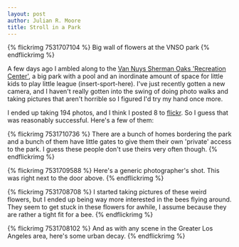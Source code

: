 ```yaml
---
layout: post
author: Julian R. Moore
title: Stroll in a Park
---
```

{% flickrimg 7531707104 %}
	Big wall of flowers at the VNSO park
{% endflickrimg %}

A few days ago I ambled along to the [Van Nuys Sherman Oaks 'Recreation Center'](http://goo.gl/maps/MS3F), a big park with a pool and an inordinate amount of space for little kids to play little league (insert-sport-here). I've just recently gotten a new camera, and I haven't really gotten into the swing of doing photo walks and taking pictures that aren't horrible so I figured I'd try my hand once more. 

I ended up taking 194 photos, and I think I posted 8 to [flickr](http://www.flickr.com/photos/jreedmoore/). So I guess that was reasonably successful. Here's a few of them:

{% flickrimg 7531710736 %}
	There are a bunch of homes bordering the park and a bunch of them have little gates to give them their own 'private' access to the park. I guess these people don't use theirs very often though.
{% endflickrimg %}

{% flickrimg 7531709588 %}
	Here's a generic photographer's shot. This was right next to the door above.
{% endflickrimg %}

{% flickrimg 7531708708 %}
	I started taking pictures of these weird flowers, but I ended up being way more interested in the bees flying around. They seem to get stuck in these flowers for awhile, I assume because they are rather a tight fit for a bee.
{% endflickrimg %}


{% flickrimg 7531708102 %}
	And as with any scene in the Greater Los Angeles area, here's some urban decay.
{% endflickrimg %}